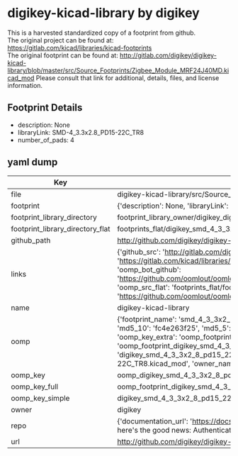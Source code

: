 # digikey-kicad-library by digikey  
This is a harvested standardized copy of a footprint from github.  
The original project can be found at:  
https://gitlab.com/kicad/libraries/kicad-footprints  
The original footprint can be found at:
http://gitlab.com/digikey/digikey-kicad-library/blob/master/src/Source_Footprints/Zigbee_Module_MRF24J40MD.kicad_mod
Please consult that link for additional, details, files, and license information.  
## Footprint Details
* description: None  
* libraryLink: SMD-4_3.3x2.8_PD15-22C_TR8  
* number_of_pads: 4  
## yaml dump  
| Key | Value |  
| --- | --- |  
| file | digikey-kicad-library/src/Source_Footprints/SMD-4_3.3x2.8_PD15-22C_TR8.kicad_mod |  
| footprint | {'description': None, 'libraryLink': 'SMD-4_3.3x2.8_PD15-22C_TR8', 'number_of_pads': 4} |  
| footprint_library_directory | footprint_library_owner/digikey_digikey-kicad-library |  
| footprint_library_directory_flat | footprints_flat/digikey_smd_4_3_3x2_8_pd15_22c_tr8_smd_4_3_3x2_8_pd15_22c_tr8/working |  
| github_path | http://github.com/digikey/digikey-kicad-library/blob/master/src/Source_Footprints/SMD-4_3.3x2.8_PD15-22C_TR8.kicad_mod |  
| links | {'github_src': 'http://gitlab.com/digikey/digikey-kicad-library/blob/master/src/Source_Footprints/Zigbee_Module_MRF24J40MD.kicad_mod', 'github_src_repo': 'https://gitlab.com/kicad/libraries/kicad-footprints', 'oomp_bot': 'footprints/digikey_smd_4_3_3x2_8_pd15_22c_tr8_smd_4_3_3x2_8_pd15_22c_tr8/working', 'oomp_bot_github': 'https://github.com/oomlout/oomlout_oomp_footprint_bot/tree/main/footprints/digikey_smd_4_3_3x2_8_pd15_22c_tr8_smd_4_3_3x2_8_pd15_22c_tr8/working', 'oomp_src_flat': 'footprints_flat/footprints_flat/digikey_smd_4_3_3x2_8_pd15_22c_tr8_smd_4_3_3x2_8_pd15_22c_tr8/working', 'oomp_src_flat_github': 'https://github.com/oomlout/oomlout_oomp_footprint_src/tree/main/footprints_flat/digikey_smd_4_3_3x2_8_pd15_22c_tr8_smd_4_3_3x2_8_pd15_22c_tr8/working'} |  
| name | digikey-kicad-library |  
| oomp | {'footprint_name': 'smd_4_3_3x2_8_pd15_22c_tr8', 'library_name': 'smd_4_3_3x2_8_pd15_22c_tr8_kicad_mod', 'md5': 'fc4e263f25b5bcf72136cfcc88ef3801', 'md5_10': 'fc4e263f25', 'md5_5': 'fc4e2', 'md5_6': 'fc4e26', 'oomp_key': 'oomp_digikey_smd_4_3_3x2_8_pd15_22c_tr8_smd_4_3_3x2_8_pd15_22c_tr8', 'oomp_key_extra': 'oomp_footprint_digikey_smd_4_3_3x2_8_pd15_22c_tr8_smd_4_3_3x2_8_pd15_22c_tr8', 'oomp_key_full': 'oomp_footprint_digikey_smd_4_3_3x2_8_pd15_22c_tr8_smd_4_3_3x2_8_pd15_22c_tr8_fc4e26', 'oomp_key_simple': 'digikey_smd_4_3_3x2_8_pd15_22c_tr8_smd_4_3_3x2_8_pd15_22c_tr8', 'original_filename': 'digikey-kicad-library/src/Source_Footprints/SMD-4_3.3x2.8_PD15-22C_TR8.kicad_mod', 'owner_name': 'digikey'} |  
| oomp_key | oomp_digikey_smd_4_3_3x2_8_pd15_22c_tr8_smd_4_3_3x2_8_pd15_22c_tr8 |  
| oomp_key_full | oomp_footprint_digikey_smd_4_3_3x2_8_pd15_22c_tr8_smd_4_3_3x2_8_pd15_22c_tr8 |  
| oomp_key_simple | digikey_smd_4_3_3x2_8_pd15_22c_tr8_smd_4_3_3x2_8_pd15_22c_tr8 |  
| owner | digikey |  
| repo | {'documentation_url': 'https://docs.github.com/rest/overview/resources-in-the-rest-api#rate-limiting', 'message': "API rate limit exceeded for 84.66.173.59. (But here's the good news: Authenticated requests get a higher rate limit. Check out the documentation for more details.)"} |  
| url | http://github.com/digikey/digikey-kicad-library |  


